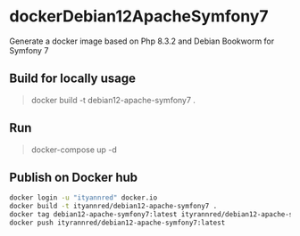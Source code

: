 # dockerDebian12ApacheSymfony7
Generate a docker image based on Php 8.3.2 and Debian Bookworm for Symfony 7

## Build for locally usage
> docker build -t debian12-apache-symfony7 .

## Run
> docker-compose up -d

## Publish on Docker hub
```bash
docker login -u "ityannred" docker.io
docker build -t ityannred/debian12-apache-symfony7 .
docker tag debian12-apache-symfony7:latest ityrannred/debian12-apache-symfony7:latest
docker push ityrannred/debian12-apache-symfony7:latest
```
